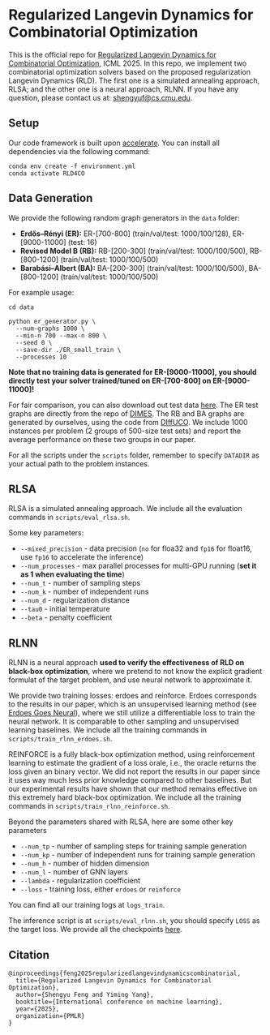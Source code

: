 # Regularized Langevin Dynamics for Combinatorial Optimization

This is the official repo for [Regularized Langevin Dynamics for Combinatorial Optimization](https://arxiv.org/pdf/2502.00277), ICML 2025. In this repo, we implement two combinatorial optimization solvers based on the proposed regularization Langevin Dynamics (RLD). The first one is a simulated annealing approach, RLSA; and the other one is a neural approach, RLNN. If you have any question, please contact us at: shengyuf@cs.cmu.edu.

## Setup

Our code framework is built upon [accelerate](https://huggingface.co/docs/accelerate/en/index). You can install all dependencies via the following command:


    conda env create -f environment.yml
    conda activate RLD4CO


## Data Generation

We provide the following random graph generators in the `data` folder: 

- **Erdős–Rényi (ER):** ER-[700-800] (train/val/test: 1000/100/128), ER-[9000-11000] (test: 16)
- **Revised Model B (RB):** RB-[200-300] (train/val/test: 1000/100/500), RB-[800-1200] (train/val/test: 1000/100/500)
- **Barabási–Albert (BA):** BA-[200-300] (train/val/test: 1000/100/500), BA-[800-1200] (train/val/test: 1000/100/500)

For example usage:
    
    cd data
    
    python er_generator.py \
      --num-graphs 1000 \
      --min-n 700 --max-n 800 \
      --seed 0 \
      --save-dir ./ER_small_train \
      --processes 10
      
**Note that no training data is generated for ER-[9000-11000], you should directly test your solver trained/tuned on ER-[700-800] on ER-[9000-11000]!**

For fair comparison, you can also download out test data [here](https://drive.google.com/file/d/1eL7Tz8nlRPmrgSl-Iiss69Fw4zYIEjDz/view?usp=sharing). The ER test graphs are directly from the repo of [DIMES](https://github.com/DIMESTeam/DIMES). The RB and BA graphs are generated by ourselves, using the code from [DIffUCO](https://github.com/ml-jku/DIffUCO). We include 1000 instances per problem (2 groups of 500-size test sets) and report the average performance on these two groups in our paper.

For all the scripts under the `scripts` folder, remember to specify `DATADIR` as your actual path to the problem instances.


## RLSA

RLSA is a simulated annealing approach. We include all the evaluation commands in `scripts/eval_rlsa.sh`. 

Some key parameters:
* `--mixed_precision` -   data precision (`no` for floa32 and `fp16` for float16, use `fp16` to accelerate the inference)
* `--num_processes`   -   max parallel processes for multi-GPU running (**set it as 1 when evaluating the time**)
* `--num_t`           -   number of sampling steps
* `--num_k`           -   number of independent runs
* `--num_d`           -   regularization distance
* `--tau0`            -   initial temperature
* `--beta`            -   penalty coefficient

## RLNN

RLNN is a neural approach **used to verify the effectiveness of RLD on black-box optimization**, where we pretend to not know the explicit gradient formulat of the target problem, and use neural network to approximate it. 

We provide two training losses: erdoes and reinforce. Erdoes corresponds to the results in our paper, which is an unsupervised learning method (see [Erdoes Goes Neural](https://arxiv.org/abs/2006.10643)), where we still utilize a differentiable loss to train the neural network. It is comparable to other sampling and unsupervised learning baselines. We include all the training commands in `scripts/train_rlnn_erdoes.sh`.

REINFORCE is a fully black-box optimization method, using reinforcement learning to estimate the gradient of a loss orale, i.e., the oracle returns the loss given an binary vector. We did not report the results in our paper since it uses way much less prior knowledge compared to other baselines. But our experimental results have shown that our method remains effective on this extremely hard black-box optimization. We include all the training commands in `scripts/train_rlnn_reinforce.sh`.

Beyond the parameters shared with RLSA, here are some other key parameters

* `--num_tp`          -   number of sampling steps for training sample generation
* `--num_kp`          -   number of independent runs for training sample generation
* `--num_h`           -   number of hidden dimension
* `--num_l`           -   number of GNN layers
* `--lambda`          -   regularization coefficient
* `--loss`            -   training loss, either `erdoes` or `reinforce`

You can find all our training logs at `logs_train`.

The inference script is at `scripts/eval_rlnn.sh`, you should specify `LOSS` as the target loss. We provide all the checkpoints [here](https://drive.google.com/file/d/1TrFs6yFsTP2geH0-_Nnrd6xrdhZMuJqp/view?usp=sharing).

 
## Citation

    @inproceedings{feng2025regularizedlangevindynamicscombinatorial,
      title={Regularized Langevin Dynamics for Combinatorial Optimization}, 
      author={Shengyu Feng and Yiming Yang},
      booktitle={International conference on machine learning},
      year={2025},
      organization={PMLR}
    }



